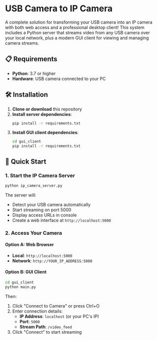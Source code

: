 # USB Camera to IP Camera 

A complete solution for transforming your USB camera into an IP camera with both web access and a professional desktop client! This system includes a Python server that streams video from any USB camera over your local network, plus a modern GUI client for viewing and managing camera streams.

## 📋 Requirements

- **Python**: 3.7 or higher
- **Hardware**: USB camera connected to your PC

## 🛠️ Installation

1. **Clone or download** this repository
2. **Install server dependencies**:
   ```bash
   pip install -r requirements.txt
   ```
3. **Install GUI client dependencies**:
   ```bash
   cd gui_client
   pip install -r requirements.txt
   ```

## 🎯 Quick Start

### 1. Start the IP Camera Server

```bash
python ip_camera_server.py
```

The server will:
- Detect your USB camera automatically
- Start streaming on port 5000
- Display access URLs in console
- Create a web interface at `http://localhost:5000`

### 2. Access Your Camera

#### Option A: Web Browser
- **Local**: `http://localhost:5000`
- **Network**: `http://YOUR_IP_ADDRESS:5000`

#### Option B: GUI Client
```bash
cd gui_client
python main.py
```

Then:
1. Click "Connect to Camera" or press Ctrl+O
2. Enter connection details:
   - **IP Address**: `localhost` (or your PC's IP)
   - **Port**: `5000`
   - **Stream Path**: `/video_feed`
3. Click "Connect" to start streaming


